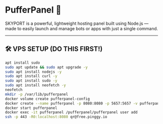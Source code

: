 # PufferPanel 🚀

SKYPORT is a powerful, lightweight hosting panel built using Node.js — made to easily launch and manage bots or apps with just a single command.

---

## 🛠 VPS SETUP (DO THIS FIRST!)

```bash
apt install sudo
sudo apt update && sudo apt upgrade -y
sudo apt install nodejs -y
sudo apt install curl -y
sudo apt install sudo -y
sudo apt install neofetch -y
neofetch
mkdir -p /var/lib/pufferpanel
docker volume create pufferpanel-config
docker create --name pufferpanel -p 8080:8080 -p 5657:5657 -v pufferpanel-config:/etc/pufferpanel -v /var/lib/pufferpanel:/var/lib/pufferpanel -v /var/run/docker.sock:/var/run/docker.sock --restart=on-failure pufferpanel/pufferpanel:latest
docker start pufferpanel
docker exec -it pufferpanel /pufferpanel/pufferpanel user add
ssh -p 443 -R0:localhost:8080 qr@free.pinggy.io
